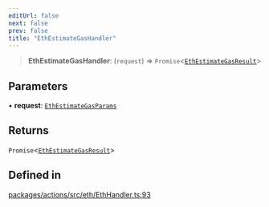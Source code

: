 ```yaml
---
editUrl: false
next: false
prev: false
title: "EthEstimateGasHandler"
---
```


> **EthEstimateGasHandler**: (`request`) => `Promise`\<[`EthEstimateGasResult`](/reference/tevm/actions/type-aliases/ethestimategasresult/)\>

## Parameters

• **request**: [`EthEstimateGasParams`](/reference/tevm/actions/type-aliases/ethestimategasparams/)

## Returns

`Promise`\<[`EthEstimateGasResult`](/reference/tevm/actions/type-aliases/ethestimategasresult/)\>

## Defined in

[packages/actions/src/eth/EthHandler.ts:93](https://github.com/evmts/tevm-monorepo/blob/main/packages/actions/src/eth/EthHandler.ts#L93)
